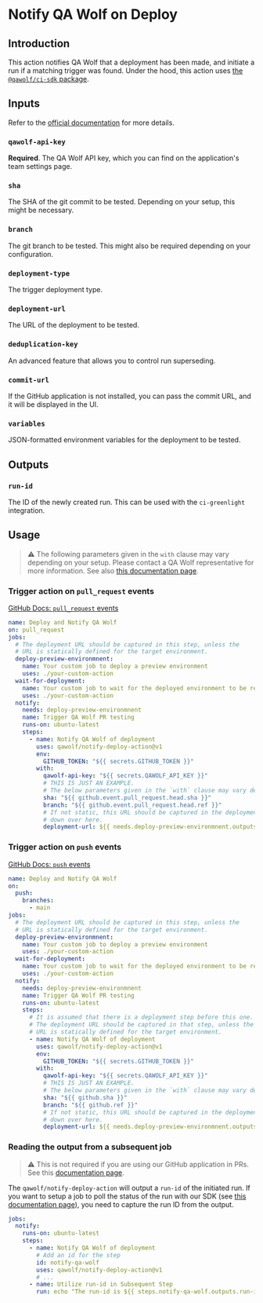 # Notify QA Wolf on Deploy

## Introduction

This action notifies QA Wolf that a deployment has been made, and initiate a run
if a matching trigger was found. Under the hood, this action uses [the `@qawolf/ci-sdk`
package](https://www.npmjs.com/package/@qawolf/ci-sdk).

## Inputs

Refer to the [official documentation](https://qawolf.notion.site/Deploy-Success-Webhook-dd72e46ceb7f451dae4e9ef06f64a2cc#1dac259797ce4d3589f957a19dab31ed) for more details.

### `qawolf-api-key`

**Required**. The QA Wolf API key, which you can find on the application's team settings page.

### `sha`

The SHA of the git commit to be tested. Depending on your setup, this might be necessary.

### `branch`

The git branch to be tested. This might also be required depending on your configuration.

### `deployment-type`

The trigger deployment type.

### `deployment-url`

The URL of the deployment to be tested.

### `deduplication-key`

An advanced feature that allows you to control run superseding.

### `commit-url`

If the GitHub application is not installed, you can pass the commit URL, and it will be displayed in the UI.

### `variables`

JSON-formatted environment variables for the deployment to be tested.

## Outputs

### `run-id`

The ID of the newly created run. This can be used with the `ci-greenlight` integration.

## Usage

> ⚠️ The following parameters given in the `with` clause may vary depending on your setup.
> Please contact a QA Wolf representative for more information.
> See also [this documentation page](https://qawolf.notion.site/Choosing-Fields-Based-on-Your-Setup-dd72e46ceb7f451dae4e9ef06f64a2cc?pvs=24#e2578484633a41b89447423d7d960f2b).

### Trigger action on `pull_request` events

[GitHub Docs: `pull_request` events](https://docs.github.com/en/actions/using-workflows/events-that-trigger-workflows#pull_request)

```yml
name: Deploy and Notify QA Wolf
on: pull_request
jobs:
  # The deployment URL should be captured in this step, unless the
  # URL is statically defined for the target environment.
  deploy-preview-environmnent:
    name: Your custom job to deploy a preview environment
    uses: ./your-custom-action
  wait-for-deployment:
    name: Your custom job to wait for the deployed environment to be ready
    uses: ./your-custom-action
  notify:
    needs: deploy-preview-environmnent
    name: Trigger QA Wolf PR testing
    runs-on: ubuntu-latest
    steps:
      - name: Notify QA Wolf of deployment
        uses: qawolf/notify-deploy-action@v1
        env:
          GITHUB_TOKEN: "${{ secrets.GITHUB_TOKEN }}"
        with:
          qawolf-api-key: "${{ secrets.QAWOLF_API_KEY }}"
          # THIS IS JUST AN EXAMPLE.
          # The below parameters given in the `with` clause may vary depending on your setup.
          sha: "${{ github.event.pull_request.head.sha }}"
          branch: "${{ github.event.pull_request.head.ref }}"
          # If not static, this URL should be captured in the deployment step, and passed
          # down over here.
          deployment-url: ${{ needs.deploy-preview-environmnent.outputs.deployment-url || "https://example.com" }}
```

### Trigger action on `push` events

[GitHub Docs: `push` events](https://docs.github.com/en/actions/using-workflows/events-that-trigger-workflows#push)

```yml
name: Deploy and Notify QA Wolf
on:
  push:
    branches:
      - main
jobs:
  # The deployment URL should be captured in this step, unless the
  # URL is statically defined for the target environment.
  deploy-preview-environmnent:
    name: Your custom job to deploy a preview environment
    uses: ./your-custom-action
  wait-for-deployment:
    name: Your custom job to wait for the deployed environment to be ready
    uses: ./your-custom-action
  notify:
    needs: deploy-preview-environmnent
    name: Trigger QA Wolf PR testing
    runs-on: ubuntu-latest
    steps:
      # It is assumed that there is a deployment step before this one.
      # The deployment URL should be captured in that step, unless the
      # URL is statically defined for the target environment.
      - name: Notify QA Wolf of deployment
        uses: qawolf/notify-deploy-action@v1
        env:
          GITHUB_TOKEN: "${{ secrets.GITHUB_TOKEN }}"
        with:
          qawolf-api-key: "${{ secrets.QAWOLF_API_KEY }}"
          # THIS IS JUST AN EXAMPLE.
          # The below parameters given in the `with` clause may vary depending on your setup.
          sha: "${{ github.sha }}"
          branch: "${{ github.ref }}"
          # If not static, this URL should be captured in the deployment step, and passed
          # down over here.
          deployment-url: ${{ needs.deploy-preview-environmnent.outputs.deployment-url || "https://example.com" }}
```

### Reading the output from a subsequent job

> ⚠️ This is not required if you are using our GitHub application in PRs. See this
> [documentation page](https://qawolf.notion.site/Install-GitHub-GitLab-App-47cc1ec73f564808b73333b36ef85a11).

The `qawolf/notify-deploy-action` will output a `run-id` of the initiated run.
If you want to setup a job to poll the status of the run with our SDK
(see [this documentation page](https://www.notion.so/qawolf/Inspect-Run-Results-Programmatically-650df2f9a92a4c949d0da230015ee4d1)), you need to capture the run ID from the output.

```yml
jobs:
  notify:
    runs-on: ubuntu-latest
    steps:
      - name: Notify QA Wolf of deployment
        # Add an id for the step
        id: notify-qa-wolf
        uses: qawolf/notify-deploy-action@v1
        # ...
      - name: Utilize run-id in Subsequent Step
        run: echo "The run-id is ${{ steps.notify-qa-wolf.outputs.run-id }}"
```
